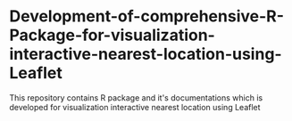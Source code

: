 # Development-of-comprehensive-R-Package-for-visualization-interactive-nearest-location-using-Leaflet
This repository contains R package and it's documentations which is developed for visualization interactive nearest location using Leaflet
